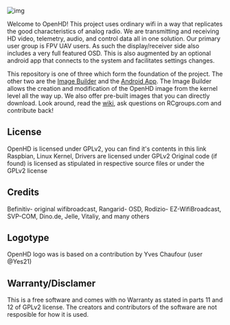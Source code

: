 ![img](https://github.com/HD-Fpv/Open.HD/blob/master/wiki-content/Open.HD%20Logo%20Splashscreen/Open.HD_Logo.png)

Welcome to OpenHD! This project uses ordinary wifi in a way that replicates the good characteristics of analog radio. We are transmitting and receiving HD video, telemetry, audio, and control data all in one solution. Our primary user group is FPV UAV users. As such the display/receiver side also includes a very full featured OSD. This is also augmented by an optional android app that connects to the system and facilitates settings changes.  

This repository is one of three which form the foundation of the project. The other two are the [Image Builder](https://github.com/HD-Fpv/Open.HD_Image_Builder) and the [Android App](https://github.com/HD-Fpv/Open.HD_AndroidApp). The Image Builder allows the creation and modification of the OpenHD image from the kernel level all the way up. We also offer pre-built images that you can directly download. Look around, read the [wiki](https://github.com/HD-Fpv/Open.HD/wiki), ask questions on RCgroups.com and contribute back!

## License
OpenHD is licensed under GPLv2, you can find it's contents in this link
Raspbian, Linux Kernel, Drivers are licensed under GPLv2
Original code (if found) is licensed as stipulated in respective source files or under the GPLv2 license 

## Credits
Befinitiv- original wifibroadcast, Rangarid- OSD, Rodizio- EZ-WifiBroadcast, SVP-COM, Dino.de, Jelle, Vitaliy, and many others

## Logotype
OpenHD logo was is based on a contribution by Yves Chaufour (user @Yes21)

## Warranty/Disclamer
This is a free software and comes with no Warranty as stated in parts 11 and 12 of GPLv2 license. The creators and contributors of the software are not resposible for how it is used.
